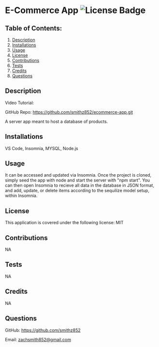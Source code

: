 # E-Commerce App ![License Badge](https://img.shields.io/badge/License-MIT-blue)
  
## Table of Contents:
  1. [Description](#description)
  2. [Installations](#installations)
  3. [Usage](#usage)
  4. [License](#license)
  5. [Contributions](#contributions)
  6. [Tests](#tests)
  7. [Credits](#credits)
  8. [Questions](#questions)

## Description

Video Tutorial: 

GitHub Repo: https://github.com/smithz852/ecommerce-app.git

A server app meant to host a database of products.

## Installations

VS Code, Insomnia, MYSQL, Node.js

## Usage

It can be accessed and updated via Insomnia. Once the project is cloned, simply seed the app with node and start the server with "npm start". You can then open Insomnia to recieve all data in the database in JSON format, and add, update, or delete items according to the sequilize model setup, within Insomnia.

## License

This application is covered under the following license: MIT

    
## Contributions

NA

## Tests

NA

## Credits

NA

## Questions

GitHub: https://github.com/smithz852
  
Email: zachsmith852@gmail.com

